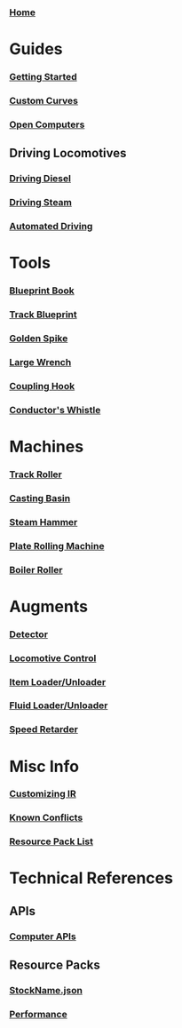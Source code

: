 ### [Home](immersiverailroading:wiki/en\_us/home.md)
# Guides
### [Getting Started](immersiverailroading:wiki/en\_us/getting\_started.md)
### [Custom Curves](/TeamOpenIndustry/ImmersiveRailroading/wiki/Custom-Curves)
### [Open Computers](/TeamOpenIndustry/ImmersiveRailroading/wiki/Open-Computers)
## Driving Locomotives
### [Driving Diesel](/TeamOpenIndustry/ImmersiveRailroading/wiki/Driving-Diesel-Locomotives)
### [Driving Steam](/TeamOpenIndustry/ImmersiveRailroading/wiki/Driving-Steam-Locomotives)
### [Automated Driving](/TeamOpenIndustry/ImmersiveRailroading/wiki/OpenComputers-Train-Radio-Control-Card)
# Tools
### [Blueprint Book](/TeamOpenIndustry/ImmersiveRailroading/wiki/Blueprint-Book)
### [Track Blueprint](/TeamOpenIndustry/ImmersiveRailroading/wiki/Track-Blueprint)
### [Golden Spike](/TeamOpenIndustry/ImmersiveRailroading/wiki/Golden-Spike)
### [Large Wrench](/TeamOpenIndustry/ImmersiveRailroading/wiki/Large-Wrench)
### [Coupling Hook](/TeamOpenIndustry/ImmersiveRailroading/wiki/Coupling-Hook)
### [Conductor's Whistle](/TeamOpenIndustry/ImmersiveRailroading/wiki/Conductor-Whistle)
# Machines
### [Track Roller](/TeamOpenIndustry/ImmersiveRailroading/wiki/Track-Roller)
### [Casting Basin](/TeamOpenIndustry/ImmersiveRailroading/wiki/Casting-Basin)
### [Steam Hammer](/TeamOpenIndustry/ImmersiveRailroading/wiki/Steam-Hammer)
### [Plate Rolling Machine](/TeamOpenIndustry/ImmersiveRailroading/wiki/Plate-Rolling-Machine)
### [Boiler Roller](/TeamOpenIndustry/ImmersiveRailroading/wiki/Boiler-Roller)
# Augments
### [Detector](/TeamOpenIndustry/ImmersiveRailroading/wiki/Augment-Detector)
### [Locomotive Control](/TeamOpenIndustry/ImmersiveRailroading/wiki/Augment-Control)
### [Item Loader/Unloader](/TeamOpenIndustry/ImmersiveRailroading/wiki/Augment-Item)
### [Fluid Loader/Unloader](/TeamOpenIndustry/ImmersiveRailroading/wiki/Augment-Fluid)
### [Speed Retarder](/TeamOpenIndustry/ImmersiveRailroading/wiki/Augment-Speed-Retarder)
# Misc Info
### [Customizing IR](/TeamOpenIndustry/ImmersiveRailroading/wiki/Customizing-IR)
### [Known Conflicts](/TeamOpenIndustry/ImmersiveRailroading/wiki/Known-Conflicts)
### [Resource Pack List](/TeamOpenIndustry/ImmersiveRailroading/wiki/Resource-packs-outside-sources)
# Technical References
## APIs
### [Computer APIs](/TeamOpenIndustry/ImmersiveRailroading/wiki/Computer-APIs)
## Resource Packs
### [StockName.json](/TeamOpenIndustry/ImmersiveRailroading/wiki/StockName.json)
### [Performance](/TeamOpenIndustry/ImmersiveRailroading/wiki/Rolling-stock-performance)